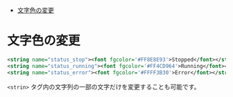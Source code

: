 <!-- TOC START min:1 max:3 link:true asterisk:false update:true -->
- [文字色の変更](#文字色の変更)
<!-- TOC END -->

# 文字色の変更


```xml
<string name="status_stop"><font fgcolor='#FF8E8E93'>Stopped</font></string> <!--gray-->
<string name="status_running"><font fgcolor='#FF4CD964'>Running</font></string> <!--green-->
<string name="status_error"><font fgcolor='#FFFF3B30'>Error</font></string> <!--red-->
```

`<strin>` タグ内の文字列の一部の文字だけを変更することも可能です。
